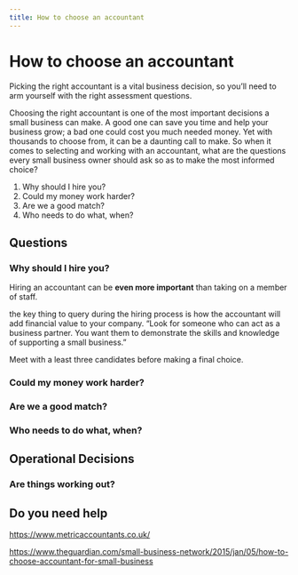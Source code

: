 ```yaml
---
title: How to choose an accountant
---
```


# How to choose an accountant

Picking the right accountant is a vital business decision, so you’ll need to arm yourself with the right assessment questions.

Choosing the right accountant is one of the most important decisions a small business can make. A good one can save you time and help your business grow; a bad one could cost you much needed money. Yet with thousands to choose from, it can be a daunting call to make. So when it comes to selecting and working with an accountant, what are the questions every small business owner should ask so as to make the most informed choice?

1. Why should I hire you?
2. Could my money work harder?
3. Are we a good match?
4. Who needs to do what, when?

## Questions

### Why should I hire you?

Hiring an accountant can be **even more important** than taking on a member of staff.

the key thing to query during the hiring process is how the accountant will add financial value to your company. “Look for someone who can act as a business partner. You want them to demonstrate the skills and knowledge of supporting a small business.”

Meet with a least three candidates before making a final choice.

### Could my money work harder?

### Are we a good match?

### Who needs to do what, when?

## Operational Decisions

### Are things working out?

## Do you need help

https://www.metricaccountants.co.uk/

https://www.theguardian.com/small-business-network/2015/jan/05/how-to-choose-accountant-for-small-business
